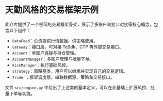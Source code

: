 # 天勤风格的交易框架示例

此仓库提供了一个极简的交易框架骨架，展示了多账户和接口对接等核心概念，包含以下组件：

- `DataFeed`：负责提供行情数据，供策略使用。
- `Gateway`：接口层，可对接 TqSdk、CTP 等外部交易接口。
- `Account`：单账户连接与持仓管理。
- `AccountManager`：多账户管理与批量下单。
- `RiskManager`：执行基础风控。
- `Strategy`：策略基类，用户可以继承并实现自己的交易逻辑。
- `Trader`：框架调度器，串联数据源、策略和交易接口。

文件 `src/engine.py` 中给出了上述类的基本定义，可以在此基础上扩展风控、批量下单等功能。
